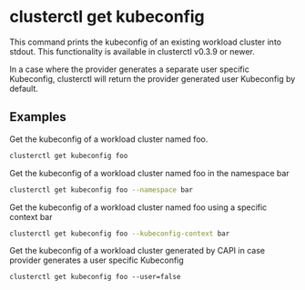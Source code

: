 # clusterctl get kubeconfig

This command prints the kubeconfig of an existing workload cluster into stdout. This functionality is available in clusterctl v0.3.9 or newer.

In a case where the provider generates a separate user specific Kubeconfig, clusterctl will return the provider generated user Kubeconfig by default.

## Examples

Get the kubeconfig of a workload cluster named foo.

```bash
clusterctl get kubeconfig foo
```

Get the kubeconfig of a workload cluster named foo in the namespace bar

```bash
clusterctl get kubeconfig foo --namespace bar
```

Get the kubeconfig of a workload cluster named foo using a specific context bar

```bash
clusterctl get kubeconfig foo --kubeconfig-context bar
```

Get the kubeconfig of a workload cluster generated by CAPI in case provider generates a user specific Kubeconfig
```shell
clusterctl get kubeconfig foo --user=false
```
